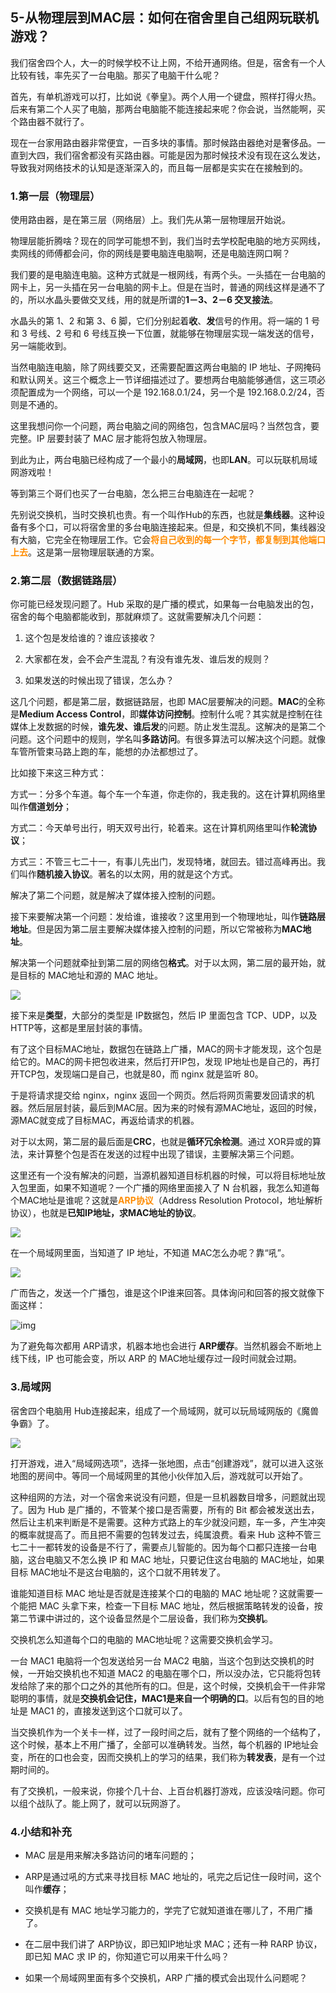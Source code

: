 ## 5-从物理层到MAC层：如何在宿舍里自己组网玩联机游戏？

我们宿舍四个人，大一的时候学校不让上网，不给开通网络。但是，宿舍有一个人比较有钱，率先买了一台电脑。那买了电脑干什么呢？ 

首先，有单机游戏可以打，比如说《拳皇》。两个人用一个键盘，照样打得火热。后来有第二个人买了电脑，那两台电脑能不能连接起来呢？你会说，当然能啊，买个路由器不就行了。 

现在一台家用路由器非常便宜，一百多块的事情。那时候路由器绝对是奢侈品。一直到大四，我们宿舍都没有买路由器。可能是因为那时候技术没有现在这么发达，导致我对网络技术的认知是逐渐深入的，而且每一层都是实实在在接触到的。 

### 1.第一层（物理层）

使用路由器，是在第三层（网络层）上。我们先从第一层物理层开始说。 

物理层能折腾啥？现在的同学可能想不到，我们当时去学校配电脑的地方买网线，卖网线的师傅都会问，你的网线是要电脑连电脑啊，还是电脑连网口啊？ 

我们要的是电脑连电脑。这种方式就是一根网线，有两个头。一头插在一台电脑的网卡上，另一头插在另一台电脑的网卡上。但是在当时，普通的网线这样是通不了的，所以水晶头要做交叉线，用的就是所谓的**1－3、2－6 交叉接法**。 

水晶头的第 1、2 和第 3、6 脚，它们分别起着**收**、**发**信号的作用。将一端的 1 号和 3 号线、2 号和 6 号线互换一下位置，就能够在物理层实现一端发送的信号，另一端能收到。 

当然电脑连电脑，除了网线要交叉，还需要配置这两台电脑的 IP 地址、子网掩码和默认网关。这三个概念上一节详细描述过了。要想两台电脑能够通信，这三项必须配置成为一个网络，可以一个是 192.168.0.1/24，另一个是 192.168.0.2/24，否则是不通的。 

这里我想问你一个问题，两台电脑之间的网络包，包含MAC层吗？当然包含，要完整。IP 层要封装了 MAC 层才能将包放入物理层。 

到此为止，两台电脑已经构成了一个最小的**局域网**，也即**LAN**。可以玩联机局域网游戏啦！ 

等到第三个哥们也买了一台电脑，怎么把三台电脑连在一起呢？ 

先别说交换机，当时交换机也贵。有一个叫作Hub的东西，也就是**集线器**。这种设备有多个口，可以将宿舍里的多台电脑连接起来。但是，和交换机不同，集线器没有大脑，它完全在物理层工作。它会<font color=#FF8C00>**将自己收到的每一个字节，都复制到其他端口上去**</font>。这是第一层物理层联通的方案。 

### **2.第二层（数据链路层）**

你可能已经发现问题了。Hub 采取的是广播的模式，如果每一台电脑发出的包，宿舍的每个电脑都能收到，那就麻烦了。这就需要解决几个问题： 

1. 这个包是发给谁的？谁应该接收？ 

2. 大家都在发，会不会产生混乱？有没有谁先发、谁后发的规则？ 

3. 如果发送的时候出现了错误，怎么办？ 

这几个问题，都是第二层，数据链路层，也即 MAC层要解决的问题。**MAC**的全称是**Medium Access Control**，即**媒体访问控制**。控制什么呢？其实就是控制在往媒体上发数据的时候，**谁先发、谁后发**的问题。防止发生混乱。这解决的是第二个问题。这个问题中的规则，学名叫**多路访问**。有很多算法可以解决这个问题。就像车管所管束马路上跑的车，能想的办法都想过了。 

比如接下来这三种方式： 

方式一：分多个车道。每个车一个车道，你走你的，我走我的。这在计算机网络里叫作**信道划分**； 

方式二：今天单号出行，明天双号出行，轮着来。这在计算机网络里叫作**轮流协议**； 

方式三：不管三七二十一，有事儿先出门，发现特堵，就回去。错过高峰再出。我们叫作**随机接入协议**。著名的以太网，用的就是这个方式。 

解决了第二个问题，就是解决了媒体接入控制的问题。 

接下来要解决第一个问题：发给谁，谁接收？这里用到一个物理地址，叫作**链路层地址**。但是因为第二层主要解决媒体接入控制的问题，所以它常被称为**MAC地址**。 

解决第一个问题就牵扯到第二层的网络包**格式**。对于以太网，第二层的最开始，就是目标的 MAC地址和源的 MAC 地址。 

![](images/NetworkProtocol-05-01.jpg)

接下来是**类型**，大部分的类型是 IP数据包，然后 IP 里面包含 TCP、UDP，以及HTTP等，这都是里层封装的事情。 

有了这个目标MAC地址，数据包在链路上广播，MAC的网卡才能发现，这个包是给它的。MAC的网卡把包收进来，然后打开IP包，发现 IP地址也是自己的，再打开TCP包，发现端口是自己，也就是80，而 nginx 就是监听 80。 

于是将请求提交给 nginx，nginx 返回一个网页。然后将网页需要发回请求的机器。然后层层封装，最后到MAC层。因为来的时候有源MAC地址，返回的时候，源MAC就变成了目标MAC，再返给请求的机器。 

对于以太网，第二层的最后面是**CRC**，也就是**循环冗余检测**。通过 XOR异或的算法，来计算整个包是否在发送的过程中出现了错误，主要解决第三个问题。 

这里还有一个没有解决的问题，当源机器知道目标机器的时候，可以将目标地址放入包里面，如果不知道呢？一个广播的网络里面接入了 N 台机器，我怎么知道每个MAC地址是谁呢？这就是<font color=#FF8C00>**ARP协议**</font>（Address Resolution Protocol，地址解析协议），也就是**已知IP地址，求MAC地址的协议**。 

![](images/NetworkProtocol-05-02.jpg)

在一个局域网里面，当知道了 IP 地址，不知道 MAC怎么办呢？靠“吼”。

![](images/NetworkProtocol-05-03.jpg)

广而告之，发送一个广播包，谁是这个IP谁来回答。具体询问和回答的报文就像下面这样： 



![img](images/NetworkProtocol-05-04.jpg)



为了避免每次都用 ARP请求，机器本地也会进行 **ARP缓存**。当然机器会不断地上线下线，IP 也可能会变，所以 ARP 的 MAC地址缓存过一段时间就会过期。 



### **3.局域网**

宿舍四个电脑用 Hub连接起来，组成了一个局域网，就可以玩局域网版的《魔兽争霸》了。 

![](images/NetworkProtocol-05-05.jpg)

打开游戏，进入“局域网选项”，选择一张地图，点击“创建游戏”，就可以进入这张地图的房间中。等同一个局域网里的其他小伙伴加入后，游戏就可以开始了。 

这种组网的方法，对一个宿舍来说没有问题，但是一旦机器数目增多，问题就出现了。因为 Hub 是广播的，不管某个接口是否需要，所有的 Bit 都会被发送出去，然后让主机来判断是不是需要。这种方式路上的车少就没问题，车一多，产生冲突的概率就提高了。而且把不需要的包转发过去，纯属浪费。看来 Hub 这种不管三七二十一都转发的设备是不行了，需要点儿智能的。因为每个口都只连接一台电脑，这台电脑又不怎么换 IP 和 MAC 地址，只要记住这台电脑的 MAC地址，如果目标 MAC地址不是这台电脑的，这个口就不用转发了。 

谁能知道目标 MAC 地址是否就是连接某个口的电脑的 MAC 地址呢？这就需要一个能把 MAC 头拿下来，检查一下目标 MAC 地址，然后根据策略转发的设备，按第二节课中讲过的，这个设备显然是个二层设备，我们称为**交换机**。 

交换机怎么知道每个口的电脑的 MAC地址呢？这需要交换机会学习。 

一台 MAC1 电脑将一个包发送给另一台 MAC2 电脑，当这个包到达交换机的时候，一开始交换机也不知道 MAC2 的电脑在哪个口，所以没办法，它只能将包转发给除了来的那个口之外的其他所有的口。但是，这个时候，交换机会干一件非常聪明的事情，就是**交换机会记住，MAC1是来自一个明确的口**。以后有包的目的地址是 MAC1 的，直接发送到这个口就可以了。 

当交换机作为一个关卡一样，过了一段时间之后，就有了整个网络的一个结构了，这个时候，基本上不用广播了，全部可以准确转发。当然，每个机器的 IP地址会变，所在的口也会变，因而交换机上的学习的结果，我们称为**转发表**，是有一个过期时间的。 

有了交换机，一般来说，你接个几十台、上百台机器打游戏，应该没啥问题。你可以组个战队了。能上网了，就可以玩网游了。 

### 4.小结和补充

- MAC 层是用来解决多路访问的堵车问题的； 

- ARP是通过吼的方式来寻找目标 MAC 地址的，吼完之后记住一段时间，这个叫作**缓存**； 

- 交换机是有 MAC 地址学习能力的，学完了它就知道谁在哪儿了，不用广播了。 



- 在二层中我们讲了 ARP协议，即已知IP地址求 MAC；还有一种 RARP 协议，即已知 MAC 求 IP 的，你知道它可以用来干什么吗？ 

- 如果一个局域网里面有多个交换机，ARP 广播的模式会出现什么问题呢？ 